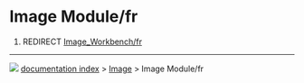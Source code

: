 # Image Module/fr
1.  REDIRECT [Image_Workbench/fr](Image_Workbench/fr.md)



---
![](images/Button_right.svg) [documentation index](../README.md) > [Image](Image_Workbench.md) > Image Module/fr
